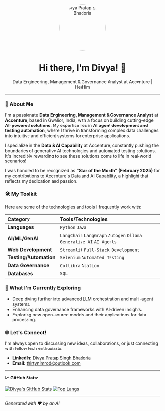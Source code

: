 <div align="center">
  <img src="https://avatars.githubusercontent.com/u/89669550?v=4" width="150px;" alt="Divya Pratap Singh Bhadoria" style="border-radius:50%;"/>
  <h1>Hi there, I'm Divya! 👋</h1>
  <p>Data Engineering, Management & Governance Analyst at Accenture | He/Him</p>
</div>

---

### 🚀 About Me

I'm a passionate **Data Engineering, Management & Governance Analyst** at **Accenture**, based in Gwalior, India, with a focus on building cutting-edge **AI-powered solutions**. My expertise lies in **AI agent development and testing automation**, where I thrive in transforming complex data challenges into intuitive and efficient systems for enterprise applications.

I specialize in the **Data & AI Capability** at Accenture, constantly pushing the boundaries of generative AI technologies and automated testing solutions. It's incredibly rewarding to see these solutions come to life in real-world scenarios!

I was honored to be recognized as **"Star of the Month" (February 2025)** for my contributions to Accenture's Data and AI Capability, a highlight that reflects my dedication and passion.

### 🛠️ My Toolkit

Here are some of the technologies and tools I frequently work with:

| Category | Tools/Technologies                                         |
| :------- | :--------------------------------------------------------- |
| **Languages** | `Python` `Java`                                          |
| **AI/ML/GenAI** | `LangChain` `LangGraph` `Autogen` `Ollama` `Generative AI` `AI Agents` |
| **Web Development** | `Streamlit` `Full-Stack Development`                     |
| **Testing/Automation** | `Selenium` `Automated Testing`                           |
| **Data Governance** | `Collibra` `Alation`                                     |
| **Databases** | `SQL`                                                    |

### 🌱 What I'm Currently Exploring

* Deep diving further into advanced LLM orchestration and multi-agent systems.
* Enhancing data governance frameworks with AI-driven insights.
* Exploring new open-source models and their applications for data processing.

### 🌐 Let's Connect!

I'm always open to discussing new ideas, collaborations, or just connecting with fellow tech enthusiasts.

* **LinkedIn:** [Divya Pratap Singh Bhadoria](https://www.linkedin.com/in/iamdivyapratap/)
* **Email:** [thirtynimrod@outlook.com](mailto:thirtynimrod@outlook.com)

---

**📈 GitHub Stats:**

[![Divya's GitHub Stats](https://github-readme-stats.vercel.app/api?username=ThirtyNimrod&show_icons=true&theme=vue-dark&hide_border=true&count_private=true)](https://github.com/anuraghazra/github-readme-stats)
[![Top Langs](https://github-readme-stats.vercel.app/api/top-langs/?username=ThirtyNimrod&layout=compact&theme=vue-dark&hide_border=true)](https://github.com/anuraghazra/github-readme-stats)

---

_Generated with ❤️ by an AI_
